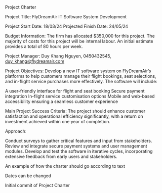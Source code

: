 Project Charter

Project Title: FlyDreamAir IT Software System Development

Project Start Date: 18/03/24
Projected Finish Date: 24/05/24

Budget Information: The firm has allocated $350,000 for this project. The majority of costs for this project will be internal labour. An initial estimate provides a total of 80 hours per week.

Project Manager: Duy Khang Nguyen, 0450432545, duy_khang@flydreamair.com

Project Objectives: Develop a new IT software system on FlyDreamAir’s platforms to help customers manage their flight bookings, seat selections, and in-flight service purchases more effectively. The software will include:

 A user-friendly interface for flight and seat booking
 Secure payment integration
 In-flight service customisation options
 Mobile and web-based accessibility ensuring a seamless customer experience


Main Project Success Criteria: The project should enhance customer satisfaction and operational efficiency significantly, with a return on investment achieved within one year of completion.

Approach:

Conduct surveys to gather critical features and input from stakeholders.
Review and integrate secure payment systems and user management modules.
Develop and test the software in iterative cycles, incorporating extensive feedback from early users and stakeholders.




An example of how the charter should go according to text

Dates can be changed


Initial commit of Project Charter
